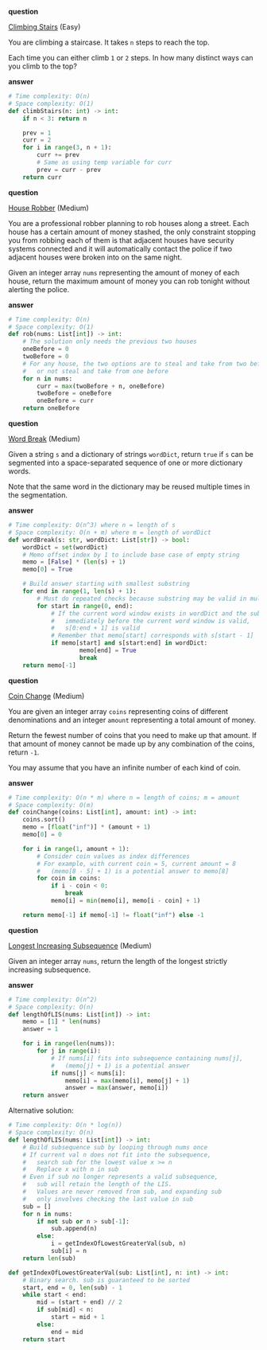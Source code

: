 **question**

<a href="https://leetcode.com/problems/climbing-stairs/description" target="_blank">Climbing Stairs</a> (Easy)

You are climbing a staircase. It takes `n` steps to reach the top.

Each time you can either climb `1` or `2` steps. In how many distinct ways can you climb to the top?

**answer**

```py
# Time complexity: O(n)
# Space complexity: O(1)
def climbStairs(n: int) -> int:
    if n < 3: return n

    prev = 1
    curr = 2
    for i in range(3, n + 1):
        curr += prev
        # Same as using temp variable for curr
        prev = curr - prev
    return curr
```

**question**

<a href="https://leetcode.com/problems/house-robber/description" target="_blank">House Robber</a> (Medium)

You are a professional robber planning to rob houses along a street. Each house has a certain amount of money stashed, the only constraint stopping you from robbing each of them is that adjacent houses have security systems connected and it will automatically contact the police if two adjacent houses were broken into on the same night.

Given an integer array `nums` representing the amount of money of each house, return the maximum amount of money you can rob tonight without alerting the police.

**answer**

```py
# Time complexity: O(n)
# Space complexity: O(1)
def rob(nums: List[int]) -> int:
    # The solution only needs the previous two houses
    oneBefore = 0
    twoBefore = 0
    # For any house, the two options are to steal and take from two before,
    #   or not steal and take from one before
    for n in nums:
        curr = max(twoBefore + n, oneBefore)
        twoBefore = oneBefore
        oneBefore = curr
    return oneBefore
```

**question**

<a href="https://leetcode.com/problems/word-break/description" target="_blank">Word Break</a> (Medium)

Given a string `s` and a dictionary of strings `wordDict`, return `true` if `s` can be segmented into a space-separated sequence of one or more dictionary words.

Note that the same word in the dictionary may be reused multiple times in the segmentation.

**answer**

```py
# Time complexity: O(n^3) where n = length of s
# Space complexity: O(n + m) where m = length of wordDict
def wordBreak(s: str, wordDict: List[str]) -> bool:
    wordDict = set(wordDict)
    # Memo offset index by 1 to include base case of empty string
    memo = [False] * (len(s) + 1)
    memo[0] = True

    # Build answer starting with smallest substring
    for end in range(1, len(s) + 1):
        # Must do repeated checks because substring may be valid in multiple ways
        for start in range(0, end):
            # If the current word window exists in wordDict and the substring
            #   immediately before the current word window is valid,
            #   s[0:end + 1] is valid
            # Remember that memo[start] corresponds with s[start - 1]
            if memo[start] and s[start:end] in wordDict:
                    memo[end] = True
                    break
    return memo[-1]
```

**question**

<a href="https://leetcode.com/problems/coin-change/description" target="_blank">Coin Change</a> (Medium)

You are given an integer array `coins` representing coins of different denominations and an integer `amount` representing a total amount of money.

Return the fewest number of coins that you need to make up that amount. If that amount of money cannot be made up by any combination of the coins, return `-1`.

You may assume that you have an infinite number of each kind of coin.

**answer**

```py
# Time complexity: O(n * m) where n = length of coins; m = amount
# Space complexity: O(m)
def coinChange(coins: List[int], amount: int) -> int:
    coins.sort()
    memo = [float("inf")] * (amount + 1)
    memo[0] = 0

    for i in range(1, amount + 1):
        # Consider coin values as index differences
        # For example, with current coin = 5, current amount = 8
        #   (memo[8 - 5] + 1) is a potential answer to memo[8]
        for coin in coins:
            if i - coin < 0:
                break
            memo[i] = min(memo[i], memo[i - coin] + 1)

    return memo[-1] if memo[-1] != float("inf") else -1
```

**question**

<a href="https://leetcode.com/problems/longest-increasing-subsequence/description" target="_blank">Longest Increasing Subsequence</a> (Medium)

Given an integer array `nums`, return the length of the longest strictly increasing subsequence.

**answer**

```py
# Time complexity: O(n^2)
# Space complexity: O(n)
def lengthOfLIS(nums: List[int]) -> int:
    memo = [1] * len(nums)
    answer = 1

    for i in range(len(nums)):
        for j in range(i):
            # If nums[i] fits into subsequence containing nums[j],
            #   (memo[j] + 1) is a potential answer
            if nums[j] < nums[i]:
                memo[i] = max(memo[i], memo[j] + 1)
                answer = max(answer, memo[i])
    return answer
```

Alternative solution:

```py
# Time complexity: O(n * log(n))
# Space complexity: O(n)
def lengthOfLIS(nums: List[int]) -> int:
    # Build subsequence sub by looping through nums once
    # If current val n does not fit into the subsequence,
    #   search sub for the lowest value x >= n
    #   Replace x with n in sub
    # Even if sub no longer represents a valid subsequence,
    #   sub will retain the length of the LIS.
    #   Values are never removed from sub, and expanding sub
    #   only involves checking the last value in sub
    sub = []
    for n in nums:
        if not sub or n > sub[-1]:
            sub.append(n)
        else:
            i = getIndexOfLowestGreaterVal(sub, n)
            sub[i] = n
    return len(sub)

def getIndexOfLowestGreaterVal(sub: List[int], n: int) -> int:
    # Binary search. sub is guaranteed to be sorted
    start, end = 0, len(sub) - 1
    while start < end:
        mid = (start + end) // 2
        if sub[mid] < n:
            start = mid + 1
        else:
            end = mid
    return start
```
